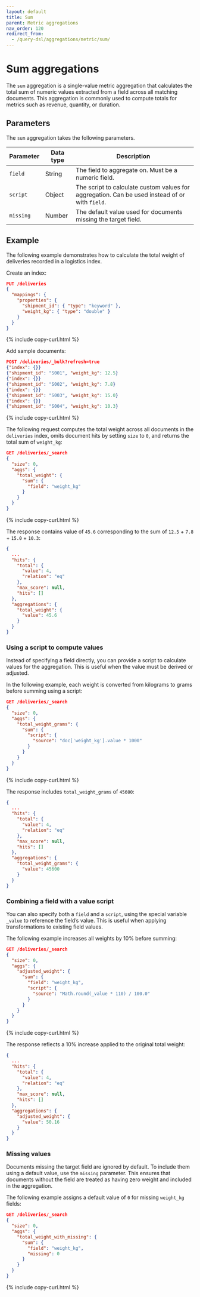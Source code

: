 ```yaml
---
layout: default
title: Sum
parent: Metric aggregations
nav_order: 120
redirect_from:
  - /query-dsl/aggregations/metric/sum/
---
```


# Sum aggregations

The `sum` aggregation is a single-value metric aggregation that calculates the total sum of numeric values extracted from a field across all matching documents. This aggregation is commonly used to compute totals for metrics such as revenue, quantity, or duration.

## Parameters

The `sum` aggregation takes the following parameters.

| Parameter | Data type | Description                                                                                |
| --------- | --------- | ------------------------------------------------------------------------------------------ |
| `field`   | String    | The field to aggregate on. Must be a numeric field.                                            |
| `script`  | Object    | The script to calculate custom values for aggregation. Can be used instead of or with `field`. |
| `missing` | Number    | The default value used for documents missing the target field. |

## Example

The following example demonstrates how to calculate the total weight of deliveries recorded in a logistics index. 

Create an index:

```json
PUT /deliveries
{
  "mappings": {
    "properties": {
      "shipment_id": { "type": "keyword" },
      "weight_kg": { "type": "double" }
    }
  }
}
```
{% include copy-curl.html %}

Add sample documents:

```json
POST /deliveries/_bulk?refresh=true
{"index": {}}
{"shipment_id": "S001", "weight_kg": 12.5}
{"index": {}}
{"shipment_id": "S002", "weight_kg": 7.8}
{"index": {}}
{"shipment_id": "S003", "weight_kg": 15.0}
{"index": {}}
{"shipment_id": "S004", "weight_kg": 10.3}
```
{% include copy-curl.html %}


The following request computes the total weight across all documents in the `deliveries` index, omits document hits by setting `size` to `0`, and returns the total sum of `weight_kg`:

```json
GET /deliveries/_search
{
  "size": 0,
  "aggs": {
    "total_weight": {
      "sum": {
        "field": "weight_kg"
      }
    }
  }
}
```
{% include copy-curl.html %}

The response contains value of `45.6` corresponding to the sum of `12.5` + `7.8` + `15.0` + `10.3`:

```json
{
  ...
  "hits": {
    "total": {
      "value": 4,
      "relation": "eq"
    },
    "max_score": null,
    "hits": []
  },
  "aggregations": {
    "total_weight": {
      "value": 45.6
    }
  }
}
```

### Using a script to compute values

Instead of specifying a field directly, you can provide a script to calculate values for the aggregation. This is useful when the value must be derived or adjusted.

In the following example, each weight is converted from kilograms to grams before summing using a script:

```json
GET /deliveries/_search
{
  "size": 0,
  "aggs": {
    "total_weight_grams": {
      "sum": {
        "script": {
          "source": "doc['weight_kg'].value * 1000"
        }
      }
    }
  }
}
```
{% include copy-curl.html %}

The response includes `total_weight_grams` of `45600`:

```json
{
  ...
  "hits": {
    "total": {
      "value": 4,
      "relation": "eq"
    },
    "max_score": null,
    "hits": []
  },
  "aggregations": {
    "total_weight_grams": {
      "value": 45600
    }
  }
}
```

### Combining a field with a value script

You can also specify both a `field` and a `script`, using the special variable `_value` to reference the field’s value. This is useful when applying transformations to existing field values.

The following example increases all weights by 10% before summing:

```json
GET /deliveries/_search
{
  "size": 0,
  "aggs": {
    "adjusted_weight": {
      "sum": {
        "field": "weight_kg",
        "script": {
          "source": "Math.round(_value * 110) / 100.0"
        }
      }
    }
  }
}
```
{% include copy-curl.html %}

The response reflects a 10% increase applied to the original total weight:

```json
{
  ...
  "hits": {
    "total": {
      "value": 4,
      "relation": "eq"
    },
    "max_score": null,
    "hits": []
  },
  "aggregations": {
    "adjusted_weight": {
      "value": 50.16
    }
  }
}
```

### Missing values

Documents missing the target field are ignored by default. To include them using a default value, use the `missing` parameter. This ensures that documents without the field are treated as having zero weight and included in the aggregation.

The following example assigns a default value of `0` for missing `weight_kg` fields:

```json
GET /deliveries/_search
{
  "size": 0,
  "aggs": {
    "total_weight_with_missing": {
      "sum": {
        "field": "weight_kg",
        "missing": 0
      }
    }
  }
}
```
{% include copy-curl.html %}
